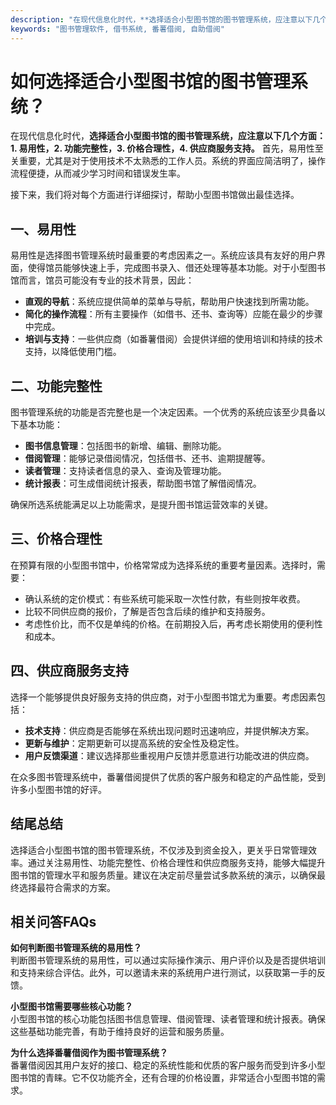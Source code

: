 ```yaml
---
description: "在现代信息化时代，**选择适合小型图书馆的图书管理系统，应注意以下几个方面：1. 易用性，2. 功能完整性，3. 价格合理性，4. 供应商服务支持。** 首先，易用性至关重要，尤其是对于使用技术不太熟悉的工作人员。系统的界面应简洁明了，操作流程便捷，从而减少学习时间和错误发生率。"
keywords: "图书管理软件, 借书系统, 番薯借阅, 自助借阅"
---
```

# 如何选择适合小型图书馆的图书管理系统？

在现代信息化时代，**选择适合小型图书馆的图书管理系统，应注意以下几个方面：1. 易用性，2. 功能完整性，3. 价格合理性，4. 供应商服务支持。** 首先，易用性至关重要，尤其是对于使用技术不太熟悉的工作人员。系统的界面应简洁明了，操作流程便捷，从而减少学习时间和错误发生率。

接下来，我们将对每个方面进行详细探讨，帮助小型图书馆做出最佳选择。

## 一、易用性

易用性是选择图书管理系统时最重要的考虑因素之一。系统应该具有友好的用户界面，使得馆员能够快速上手，完成图书录入、借还处理等基本功能。对于小型图书馆而言，馆员可能没有专业的技术背景，因此：

- **直观的导航**：系统应提供简单的菜单与导航，帮助用户快速找到所需功能。
- **简化的操作流程**：所有主要操作（如借书、还书、查询等）应能在最少的步骤中完成。
- **培训与支持**：一些供应商（如番薯借阅）会提供详细的使用培训和持续的技术支持，以降低使用门槛。

## 二、功能完整性

图书管理系统的功能是否完整也是一个决定因素。一个优秀的系统应该至少具备以下基本功能：

- **图书信息管理**：包括图书的新增、编辑、删除功能。
- **借阅管理**：能够记录借阅情况，包括借书、还书、逾期提醒等。
- **读者管理**：支持读者信息的录入、查询及管理功能。
- **统计报表**：可生成借阅统计报表，帮助图书馆了解借阅情况。

确保所选系统能满足以上功能需求，是提升图书馆运营效率的关键。

## 三、价格合理性

在预算有限的小型图书馆中，价格常常成为选择系统的重要考量因素。选择时，需要：

- 确认系统的定价模式：有些系统可能采取一次性付款，有些则按年收费。
- 比较不同供应商的报价，了解是否包含后续的维护和支持服务。
- 考虑性价比，而不仅是单纯的价格。在前期投入后，再考虑长期使用的便利性和成本。

## 四、供应商服务支持

选择一个能够提供良好服务支持的供应商，对于小型图书馆尤为重要。考虑因素包括：

- **技术支持**：供应商是否能够在系统出现问题时迅速响应，并提供解决方案。
- **更新与维护**：定期更新可以提高系统的安全性及稳定性。
- **用户反馈渠道**：建议选择那些重视用户反馈并愿意进行功能改进的供应商。

在众多图书管理系统中，番薯借阅提供了优质的客户服务和稳定的产品性能，受到许多小型图书馆的好评。

## 结尾总结

选择适合小型图书馆的图书管理系统，不仅涉及到资金投入，更关乎日常管理效率。通过关注易用性、功能完整性、价格合理性和供应商服务支持，能够大幅提升图书馆的管理水平和服务质量。建议在决定前尽量尝试多款系统的演示，以确保最终选择最符合需求的方案。

## 相关问答FAQs

**如何判断图书管理系统的易用性？**  
判断图书管理系统的易用性，可以通过实际操作演示、用户评价以及是否提供培训和支持来综合评估。此外，可以邀请未来的系统用户进行测试，以获取第一手的反馈。

**小型图书馆需要哪些核心功能？**  
小型图书馆的核心功能包括图书信息管理、借阅管理、读者管理和统计报表。确保这些基础功能完善，有助于维持良好的运营和服务质量。

**为什么选择番薯借阅作为图书管理系统？**  
番薯借阅因其用户友好的接口、稳定的系统性能和优质的客户服务而受到许多小型图书馆的青睐。它不仅功能齐全，还有合理的价格设置，非常适合小型图书馆的需求。
